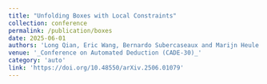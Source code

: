 ```yaml
---
title: "Unfolding Boxes with Local Constraints"
collection: conference
permalink: /publication/boxes
date: 2025-06-01
authors: 'Long Qian, Eric Wang, Bernardo Subercaseaux and Marijn Heule'
venue: '_Conference on Automated Deduction (CADE-30)_'
category: 'auto'
link: 'https://doi.org/10.48550/arXiv.2506.01079'
---
```

